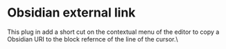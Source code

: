 # Obsidian external link

This plug in add a short cut on the contextual menu of the editor to copy a Obsidian URI to the block refernce of the line of the cursor.\
